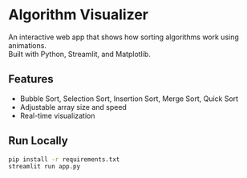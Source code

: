 # Algorithm Visualizer

An interactive web app that shows how sorting algorithms work using animations.  
Built with Python, Streamlit, and Matplotlib.

##  Features
- Bubble Sort, Selection Sort, Insertion Sort, Merge Sort, Quick Sort
- Adjustable array size and speed
- Real-time visualization

##  Run Locally
```bash
pip install -r requirements.txt
streamlit run app.py
